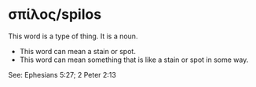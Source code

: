 # σπίλος/spilos
This word is a type of thing. It is a noun.
* This word can mean a stain or spot.
* This word can mean something that is like a stain or spot in some way.

See: Ephesians 5:27; 2 Peter 2:13
